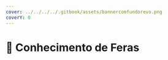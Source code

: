 ```yaml
---
cover: ../../../../.gitbook/assets/bannercomfundorevo.png
coverY: 0
---
```


# 🦁 Conhecimento de Feras

